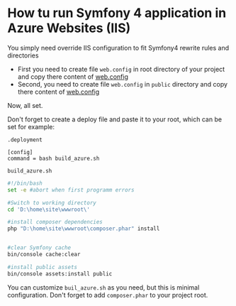 # How tu run Symfony 4 application in Azure Websites (IIS)

You simply need override IIS configuration to fit Symfony4 rewrite rules and directories

- First you need to create file `web.config` in root directory of your project and copy there content of [web.config](https://github.com/eyeskiller/symfony4-iss-azure-websites/blob/master/web.config)
- Second, you need to create file `web.config` in `public` directory and copy there content of [web.config](https://github.com/eyeskiller/symfony4-iss-azure-websites/blob/master/public/web.config)


Now, all set.

Don't forget to create a deploy file and paste it to your root, which can be set for example: 

`.deployment`
```
[config]
command = bash build_azure.sh
```

`build_azure.sh`
```bash
#!/bin/bash
set -e #abort when first programm errors

#Switch to working directory
cd 'D:\home\site\wwwroot\'

#install composer dependencies
php "D:\home\site\wwwroot\composer.phar" install


#clear Symfony cache
bin/console cache:clear

#install public assets
bin/console assets:install public

```

You can customize `buil_azure.sh` as you need, but this is minimal configuration.
Don't forget to add `composer.phar` to your project root.